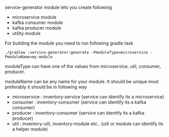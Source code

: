 service-generator module lets you create following

 - microservice module
 - kafka consumer module
 - kafka producer module
 - utility module
 
 For building the module you need to run following gradle task
 
    ./gradlew :service-generator:generate -PmoduleType=microservice -PmoduleName=my-module
 
 
  moduleType can have one of the values from microservice, util, consumer, producer.
  
  moduleName can be any name for your module. It should be unique most preferably it should be in following way
  
  - microservice : inventory-service (service can identify its a microservice)
  - consumer : inventory-consumer (service can identify its a kafka consumer)
  - producer : inventory-consumer (service can identify its a kafka producer)
  - util : inventory-util, inventory-module etc.. (util or module can identify its a helper module)
  